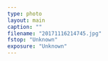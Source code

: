 ```yaml
---
type: photo
layout: main
caption: ""
filename: "20171116214745.jpg"
fstop: "Unknown"
exposure: "Unknown"
---
```

